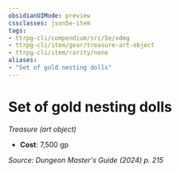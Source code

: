 ```yaml
---
obsidianUIMode: preview
cssclasses: json5e-item
tags:
- ttrpg-cli/compendium/src/5e/xdmg
- ttrpg-cli/item/gear/treasure-art-object
- ttrpg-cli/item/rarity/none
aliases: 
- "Set of gold nesting dolls"
---
```

# Set of gold nesting dolls
*Treasure (art object)*  

- **Cost**: 7,500 gp

*Source: Dungeon Master's Guide (2024) p. 215*